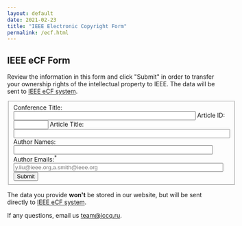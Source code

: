 ```yaml
---
layout: default
date: 2021-02-23
title: "IEEE Electronic Copyright Form"
permalink: /ecf.html
---
```


## IEEE eCF Form

Review the information in this form and click "Submit" in order to transfer
your ownership rights of the intellectual property to IEEE.
The data will be sent to
[IEEE eCF system](https://www.ieee.org/publications/rights/copyright-main.html).

<script src="//code.jquery.com/jquery-1.9.0.min.js"></script>
<script>
var data = {
  2022: {
    record: 53703,
    title: '2022 International Conference on Code Quality (ICCQ)',
    papers: {
      1: {
        'title': 'Foreword of Organizers',
        'authors': 'Yegor Bugayenko'
      },
      3: {
        'title': 'To What Extent Can Code Quality be Improved by Eliminating Test Smells?',
        'authors': 'Haitao Wu, Ruidi Yin, Jianhua Gao, Zijie Huang and Huajun Huang'
      },
      6: {
        'title': 'Method Name Prediction for Automatically Generated Unit Tests',
        'authors': 'Maxim Petukhov, Evelina Gudauskayte, Arman Kaliyev, Mikhail Oskin, Dmitry Ivanov and Qianxiang Wang'
      },
      11: {
        'title': 'Quasi-Dominators and Random Selection in Mutation Testing',
        'authors': 'Rowland Pitts'
      }
    }
  },
  2023: {
    record: 57276,
    title: '2023 International Conference on Code Quality (ICCQ)',
    papers: {
      1: {
        'title': 'Foreword of Organizers',
        'authors': 'Yegor Bugayenko'
      },
      7753: {
        'title': 'Mutant Selection Strategies in Mutation Testing',
        'authors': 'Rowland Pitts'
      },
      3092: {
        'title': 'Understanding Software Performance Challenges - An Empirical Study on Stack Overflow',
        'authors': 'Deema Alshoaibi, Mohamed Wiem Mkaouer'
      },
      2342: {
        'title': 'Machine Learning Analysis for Software Quality Test',
        'authors': 'Al Khan, Remudin Reshid Mekuria, Ruslan Isaev'
      },
      7615: {
        'title': 'Test-based and metric-based evaluation of code generation models for practical question answering',
        'authors': 'Sergey Kovalchuk, Dmitriy Fedrushkov, Vadim Lomshakov, Artem Aliev'
      }
    }
  },
  2024: {
    record: 60895,
    title: '2024 4th International Conference on Code Quality (ICCQ)',
    papers: {
      1: {
        'title': 'Foreword of Organizers',
        'authors': 'Yegor Bugayenko'
      },
      5: {
        'title': 'Free Foil: Generating Efficient and Scope-Safe Abstract Syntax',
        'authors': 'Nikolai Kudasov, Renata Shakirova, Egor Shalagin, Karina Tyulebaeva'
      },
      8: {
        'title': 'Assessing the Code Clone Detection Capability of Large Language Models',
        'authors': 'Zixian Zhang, Takfarinas Saber'
      },
      18: {
        'title': 'Exploring the Effectiveness of Abstract Syntax Tree Patterns for Algorithm Recognition',
        'authors': 'Denis Neumüller, Florian Sihler, Raphael Straub, Matthias Tichy'
      },
      20: {
        'title': 'Replication of a Study about the Impact of Method Chaining and Comments on Readability and Comprehension',
        'authors': 'Isabel Sampaio, Alberto Sampaio'
      }
    }
  }
};
$(function() {
  let p = new URLSearchParams(window.location.search);
  let d = data[new Date().getFullYear()];
  if (d == undefined) {
    window.location.href = "/ecf-help.html";
  }
  let id = p.get('id');
  if (id == undefined) {
    window.location.href = "/ecf-help.html";
  }
  aid = parseInt(id);
  var details = d.papers[aid];
  if (details == undefined) {
    window.location.href = "/ecf-help.html";
  }
  $('input[name="ArtSource"]').val(d.record);
  $('input[name="PubTitle"]').val(d.title);
  $('input[name="ArtId"]').val(aid);
  $('input[name="ArtTitle"]').val(details.title);
  $('input[name="AuthName"]').val(details.authors);
});
</script>

<form action="https://ecopyright.ieee.org/ECTT/IntroPage.jsp" method="post">
  <fieldset>
    <input type="hidden" name="ArtSource" value=""/>
    <input type="hidden" name="rtrnurl" value="https://www.iccq.ru/ecf-success.html"/>
    <label>Conference Title:</label>
    <input type="text" required readonly size="50" name="PubTitle" value=""/>
    <label>Article ID:</label>
    <input type="text" required readonly size="7" name="ArtId" value=""/>
    <label>Article Title:</label>
    <input type="text" required readonly size="60" name="ArtTitle" value=""/>
    <label>Author Names:</label>
    <input type="text" required readonly size="55" name="AuthName" value=""/>
    <label>Author Emails:<sup class='firebrick'>*</sup></label>
    <input type="text" size="58" name="AuthEmail" placeholder="y.liu@ieee.org,a.smith@ieee.org"/>
    <label></label>
    <input name="Submit" type="submit" value="Submit"/>
  </fieldset>
</form>

The data you provide **won't** be stored in our website, but
will be sent directly to 
[IEEE eCF system](https://www.ieee.org/publications/rights/copyright-main.html).

If any questions, email us [team@iccq.ru](mailto:team@iccq.ru).
